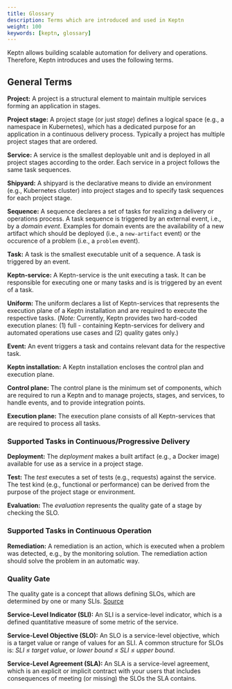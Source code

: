 ```yaml
---
title: Glossary
description: Terms which are introduced and used in Keptn
weight: 100
keywords: [keptn, glossary]
---
```


Keptn allows building scalable automation for delivery and operations. Therefore, Keptn introduces and uses the following terms.

## General Terms

**Project:** A project is a structural element to maintain multiple services forming an application in stages.

**Project stage:** A project stage (or just *stage*) defines a logical space (e.g., a namespace in Kubernetes), which has a dedicated purpose for an application in a continuous delivery process. Typically a project has multiple project stages that are ordered.

**Service:** A service is the smallest deployable unit and is deployed in all project stages according to the order. Each service in a project follows the same task sequences.

**Shipyard:** A shipyard is the declarative means to divide an environment (e.g., Kubernetes cluster) into project stages and to specify task sequences for each project stage.

**Sequence:** A sequence declares a set of tasks for realizing a delivery or operations process. A task sequence is triggered by an external event, i.e., by a *domain event*. Examples for domain events are the availability of a new artifact which should be deployed (i.e., a `new-artifact` event) or the occurence of a problem (i.e., a `problem` event).

**Task:** A task is the smallest executable unit of a sequence. A task is triggered by an event. 

**Keptn-service:** A Keptn-service is the unit executing a task. It can be responsible for executing one or many tasks and is is triggered by an event of a task.

**Uniform:** The uniform declares a list of Keptn-services that represents the execution plane of a Keptn installation and are required to execute the respective tasks. (*Note:* Currently, Keptn provides two hard-coded execution planes: (1) full - containing Keptn-services for delivery and automated operations use cases and (2) quality gates only.) 

**Event:** An event triggers a task and contains relevant data for the respective task.

**Keptn installation:** A Keptn installation encloses the control plan and execution plane. 

**Control plane:** The control plane is the minimum set of components, which are required to run a Keptn and to manage projects, stages, and services, to handle events, and to provide integration points. 

**Execution plane:** The execution plane consists of all Keptn-services that are required to process all tasks. 

### Supported Tasks in Continuous/Progressive Delivery

**Deployment:** The *deployment* makes a built artifact (e.g., a Docker image) available for use as a service in a project stage. 

**Test:** The *test* executes a set of tests (e.g., requests) against the service. The test kind (e.g., functional or performance) can be derived from the purpose of the project stage or environment. 

**Evaluation:** The *evaluation* represents the quality gate of a stage by checking the SLO. 

### Supported Tasks in Continuous Operation

**Remediation:** A remediation is an action, which is executed when a problem was detected, e.g., by the monitoring solution. The remediation action should solve the problem in an automatic way.

### Quality Gate
The quality gate is a concept that allows defining SLOs, which are determined by one or many SLIs. [Source](https://landing.google.com/sre/sre-book/chapters/service-level-objectives/) 

**Service-Level Indicator (SLI):** An SLI is a service-level indicator, which is a defined quantitative measure of some metric of the service.

**Service-Level Objective (SLO):** An SLO is a service-level objective, which is a target value or range of values for an SLI. A common structure for SLOs is: *SLI ≤ target value*, or *lower bound ≤ SLI ≤ upper bound*. 

**Service-Level Agreement (SLA):** An SLA is a service-level agreement, which is an explicit or implicit contract with your users that includes consequences of meeting (or missing) the SLOs the SLA contains.
